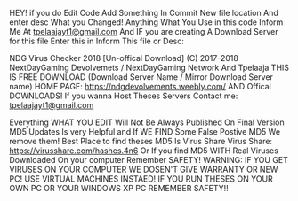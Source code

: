 HEY! if you do Edit Code Add Something In Commit New file location And enter desc What you Changed!
Anything What You Use in this code Inform Me At tpelaajayt1@gmail.com And IF you are creating A Download Server for this file Enter this
in Inform This file or Desc:

NDG Virus Checker 2018 [Un-offical Download]
(C) 2017-2018 NextDayGaming Devolvemets / NextDayGaming Network And Tpelaaja
THIS IS FREE DOWNLOAD (Download Server Name / Mirror Download Server name)
HOME PAGE: https://ndgdevolvements.weebly.com/ AND Offical DOWNLOADS!
If you wanna Host Theses Servers Contact me: tpelaajayt1@gmail.com

Everything WHAT YOU EDIT Will Not Be Always Published On Final Version
MD5 Updates Is very Helpful and If WE FIND Some False Postive MD5 We remove them! Best Place to find theses MD5 Is Virus Share
Virus Share: https://virusshare.com/hashes.4n6 Or If you find MD5 WITH Real Viruses Downloaded On your computer Remember SAFETY!
WARNING:
IF YOU GET VIRUSES ON YOUR COMPUTER WE DOSEN'T GIVE WARRANTY OR NEW PC!
USE VIRTUAL MACHINES INSTAED!
IF YOU RUN THESES ON YOUR OWN PC OR YOUR WINDOWS XP PC REMEMBER SAFETY!!

